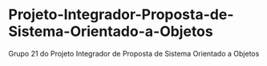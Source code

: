 # Projeto-Integrador-Proposta-de-Sistema-Orientado-a-Objetos
Grupo 21 do Projeto Integrador de Proposta de Sistema Orientado a Objetos
